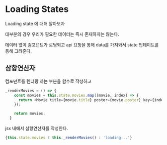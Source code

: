 # Loading States

Loading state 에 대해 알아보자

대부분의 경우 우리가 필요한 데이터는 즉시 존재하지는 않는다.

데이터 없이 컴포넌트가 로딩되고 api 요청을 통해 data를 가져와서 state 업데이트를 통해 그려준다.

## 삼항연산자
컴포넌트를 렌더링 하는 부분을 함수로 작성하고
```js
_renderMovies = () => {
    const movies = this.state.movies.map((movie, index) => {
      return <Movie title={movie.title} poster={movie.poster} key={index} />;
    });

    return movies;
  }
```
jsx 내에서 삼항연산자를 작성한다.
```js
{this.state.movies ? this._renderMovies() : 'loading...'}
```